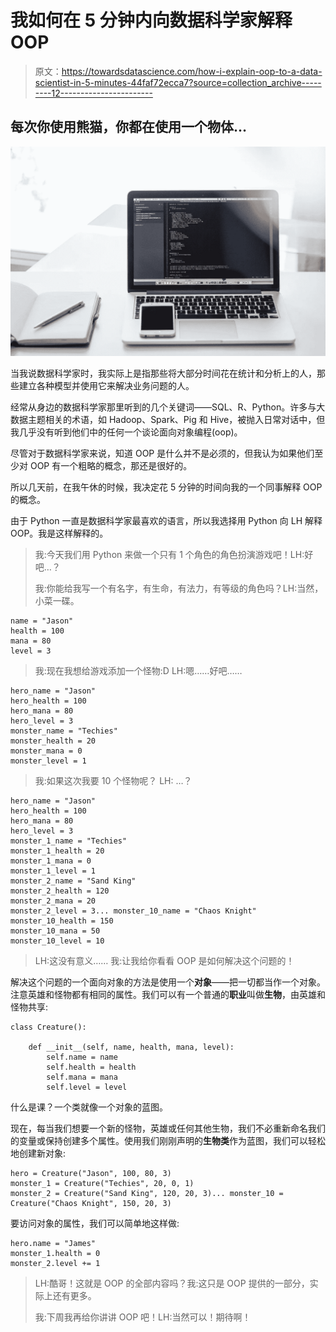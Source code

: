 # 我如何在 5 分钟内向数据科学家解释 OOP

> 原文：<https://towardsdatascience.com/how-i-explain-oop-to-a-data-scientist-in-5-minutes-44faf72ecca7?source=collection_archive---------12----------------------->

## 每次你使用熊猫，你都在使用一个物体…

![](img/2b7dda0fe7dde48f74fa206badd54dad.png)

当我说数据科学家时，我实际上是指那些将大部分时间花在统计和分析上的人，那些建立各种模型并使用它来解决业务问题的人。

经常从身边的数据科学家那里听到的几个关键词——SQL、R、Python。许多与大数据主题相关的术语，如 Hadoop、Spark、Pig 和 Hive，被抛入日常对话中，但我几乎没有听到他们中的任何一个谈论面向对象编程(oop)。

尽管对于数据科学家来说，知道 OOP 是什么并不是必须的，但我认为如果他们至少对 OOP 有一个粗略的概念，那还是很好的。

所以几天前，在我午休的时候，我决定花 5 分钟的时间向我的一个同事解释 OOP 的概念。

由于 Python 一直是数据科学家最喜欢的语言，所以我选择用 Python 向 LH 解释 OOP。我是这样解释的。

> 我:今天我们用 Python 来做一个只有 1 个角色的角色扮演游戏吧！LH:好吧…？
> 
> 我:你能给我写一个有名字，有生命，有法力，有等级的角色吗？LH:当然，小菜一碟。

```
name = "Jason"
health = 100
mana = 80
level = 3
```

> 我:现在我想给游戏添加一个怪物:D
> LH:嗯……好吧……

```
hero_name = "Jason"
hero_health = 100
hero_mana = 80
hero_level = 3
monster_name = "Techies"
monster_health = 20
monster_mana = 0 
monster_level = 1
```

> 我:如果这次我要 10 个怪物呢？
> LH: …？

```
hero_name = "Jason"
hero_health = 100
hero_mana = 80
hero_level = 3
monster_1_name = "Techies"
monster_1_health = 20
monster_1_mana = 0 
monster_1_level = 1
monster_2_name = "Sand King"
monster_2_health = 120
monster_2_mana = 20 
monster_2_level = 3... monster_10_name = "Chaos Knight"
monster_10_health = 150
monster_10_mana = 50
monster_10_level = 10
```

> LH:这没有意义……
> 我:让我给你看看 OOP 是如何解决这个问题的！

解决这个问题的一个面向对象的方法是使用一个**对象**——把一切都当作一个对象。注意英雄和怪物都有相同的属性。我们可以有一个普通的**职业**叫做**生物**，由英雄和怪物共享:

```
class Creature():

    def __init__(self, name, health, mana, level):
        self.name = name
        self.health = health
        self.mana = mana
        self.level = level
```

什么是课？一个类就像一个对象的蓝图。

现在，每当我们想要一个新的怪物，英雄或任何其他生物，我们不必重新命名我们的变量或保持创建多个属性。使用我们刚刚声明的**生物类**作为蓝图，我们可以轻松地创建新对象:

```
hero = Creature("Jason", 100, 80, 3)
monster_1 = Creature("Techies", 20, 0, 1)
monster_2 = Creature("Sand King", 120, 20, 3)... monster_10 = Creature("Chaos Knight", 150, 20, 3)
```

要访问对象的属性，我们可以简单地这样做:

```
hero.name = "James"
monster_1.health = 0
monster_2.level += 1
```

> LH:酷哥！这就是 OOP 的全部内容吗？我:这只是 OOP 提供的一部分，实际上还有更多。
> 
> 我:下周我再给你讲讲 OOP 吧！LH:当然可以！期待啊！